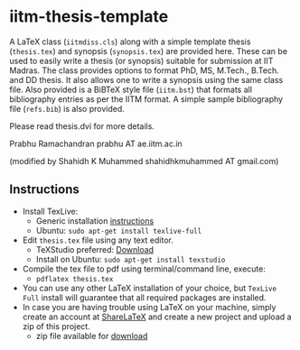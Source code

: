 # iitm-thesis-template

A LaTeX class (`iitmdiss.cls`) along with a simple template thesis
(`thesis.tex`) and synopsis (`synopsis.tex`) are provided here.  These can
be used to easily write a thesis (or synopsis) suitable for submission
at IIT Madras.  The class provides options to format PhD, MS,
M.Tech., B.Tech. and DD thesis.  It also allows one to write a synopsis
using the same class file.  Also provided is a BiBTeX style file
(`iitm.bst`) that formats all bibliography entries as per the IITM
format.  A simple sample bibliography file (`refs.bib`) is also
provided.

Please read thesis.dvi for more details.


Prabhu Ramachandran prabhu AT ae.iitm.ac.in

(modified by Shahidh K Muhammed shahidhkmuhammed AT gmail.com)

## Instructions

- Install TexLive:
  - Generic installation [instructions](http://www.tug.org/texlive/acquire-netinstall.html)
  - Ubuntu:  `sudo apt-get install texlive-full`
- Edit `thesis.tex` file using any text editor.
  - TeXStudio preferred: [Download](http://www.texstudio.org/)
  - Install on Ubuntu: `sudo apt-get install texstudio`
- Compile the tex file to pdf using terminal/command line, execute:
  - `pdflatex thesis.tex`
- You can use any other LaTeX installation of your choice, but `TexLive Full` install will guarantee that all required packages are installed.
- In case you are having trouble using LaTeX on your machine, simply create an account at [ShareLaTeX](https://www.sharelatex.com/) and create a new project and upload a zip of this project.
  - zip file available for [download](archive/master.zip)
